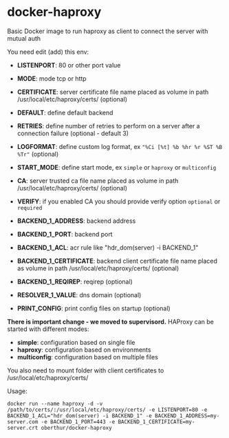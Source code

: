 # docker-haproxy
Basic Docker image to run haproxy as client to connect the server with mutual auth

You need edit (add) this env:
- **LISTENPORT**: 80 or other port value
- **MODE**: mode tcp or http
- **CERTIFICATE**: server certificate file name placed as volume in path /usr/local/etc/haproxy/certs/ (optional)
- **DEFAULT**: define default backend
- **RETRIES**: define number of retries to perform on a server after a connection failure (optional - default 3)
- **LOGFORMAT**: define custom log format, ex `"%Ci [%t] %b %hr %r %ST %B %Tr"` (optional)
- **START_MODE**: define start mode, ex `simple` or `haproxy` or `multiconfig`

- **CA**: server trusted ca file name placed as volume in path /usr/local/etc/haproxy/certs/ (optional)
- **VERIFY**: if you enabled CA you should provide verify option ```optional``` or ```required```

- **BACKEND_1_ADDRESS**: backend address
- **BACKEND_1_PORT**: backend port
- **BACKEND_1_ACL**: acr rule like "hdr_dom(server) -i BACKEND_1"
- **BACKEND_1_CERTIFICATE**: backend client certificate file name placed as volume in path /usr/local/etc/haproxy/certs/ (optional)
- **BACKEND_1_REQIREP**: reqirep (optional)

- **RESOLVER_1_VALUE**: dns domain (optional)

- **PRINT_CONFIG**: print config files on startup (optional)

**There is important change - we moved to supervisord.**
HAProxy can be started with different modes:
- **simple**: configuration based on single file
- **haproxy**: configuration based on environments
- **multiconfig**: configuration based on multiple files

You also need to mount folder with client certificates to /usr/local/etc/haproxy/certs/

Usage: 
```
docker run --name haproxy -d -v /path/to/certs/:/usr/local/etc/haproxy/certs/ -e LISTENPORT=80 -e BACKEND_1_ACL="hdr_dom(server) -i BACKEND_1" -e BACKEND_1_ADDRESS=my-server.com -e BACKEND_1_PORT=443 -e BACKEND_1_CERTIFICATE=my-server.crt oberthur/docker-haproxy
```
